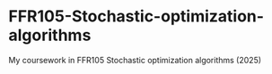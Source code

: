 # FFR105-Stochastic-optimization-algorithms
My coursework in FFR105 Stochastic optimization algorithms (2025)
